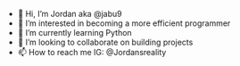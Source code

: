 - 👋 Hi, I’m Jordan aka @jabu9
- 👀 I’m interested in becoming a more efficient programmer
- 🌱 I’m currently learning Python
- 💞️ I’m looking to collaborate on building projects
- 📫 How to reach me IG: @Jordansreality

<!---
jabu9/jabu9 is a ✨ special ✨ repository because its `README.md` (this file) appears on your GitHub profile.
You can click the Preview link to take a look at your changes.
--->
